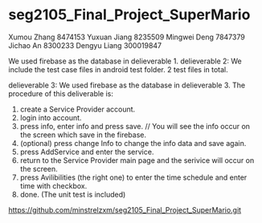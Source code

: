 # seg2105_Final_Project_SuperMario

Xumou Zhang 8474153
Yuxuan Jiang 8235509
Mingwei Deng 7847379
Jichao An 8300233
Dengyu Liang 300019847

We used firebase as the database in delieverable 1.
delieverable 2:
We include the test case files in android test folder. 
2 test files in total.

delieverable 3: 
We used firebase as the database in delieverable 3.
The procedure of this deliverable is:
1. create a Service Provider account.
2. login into account.
3. press info, enter info and press save. // You will see the info occur on the screen which save in the firebase.
4. (optional) press change Info to change the info data and save again.
5. press AddService and enter the service.
6. return to the Service Provider main page and the serivice will occur on the screen.
7. press Avilibilities (the right one) to enter the time schedule and enter time with checkbox.
8. done. (The unit test is included)

https://github.com/minstrelzxm/seg2105_Final_Project_SuperMario.git
